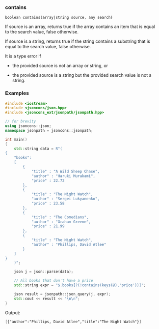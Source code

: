 ### contains

```
boolean contains(array|string source, any search)
```

If source is an array, returns true if the array contains an item that is equal to 
the search value, false otherwise.

If source is a string, returns true if the string contains a substring that is equal to
the search value, false otherwise.

It is a type error if 

- the provided source is not an array or string, or

- the provided source is a string but the provided search value is not a string.

### Examples

```c++
#include <iostream>
#include <jsoncons/json.hpp>
#include <jsoncons_ext/jsonpath/jsonpath.hpp>

// for brevity
using jsoncons::json; 
namespace jsonpath = jsoncons::jsonpath;

int main() 
{
    std::string data = R"(
{
    "books":
    [
        {
            "title" : "A Wild Sheep Chase",
            "author" : "Haruki Murakami",
            "price" : 22.72
        },
        {
            "title" : "The Night Watch",
            "author" : "Sergei Lukyanenko",
            "price" : 23.58
        },
        {
            "title" : "The Comedians",
            "author" : "Graham Greene",
            "price" : 21.99
        },
        {
            "title" : "The Night Watch",
            "author" : "Phillips, David Atlee"
        }
    ]
}
    )";

    json j = json::parse(data);

    // All books that don't have a price
    std::string expr = "$.books[?(!contains(keys(@),'price'))]";

    json result = jsonpath::json_query(j, expr);
    std::cout << result << "\n\n";
}
```
Output:
```
[{"author":"Phillips, David Atlee","title":"The Night Watch"}]
```


